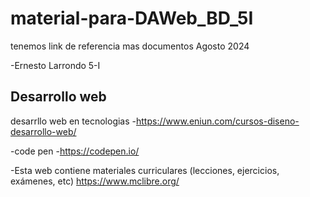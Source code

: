 # material-para-DAWeb_BD_5I
tenemos link de referencia mas documentos Agosto 2024

-Ernesto Larrondo 5-I
## Desarrollo web

desarrllo web en tecnologias
-https://www.eniun.com/cursos-diseno-desarrollo-web/

-code pen
-https://codepen.io/

-Esta web contiene materiales curriculares (lecciones, ejercicios, exámenes, etc)
https://www.mclibre.org/
